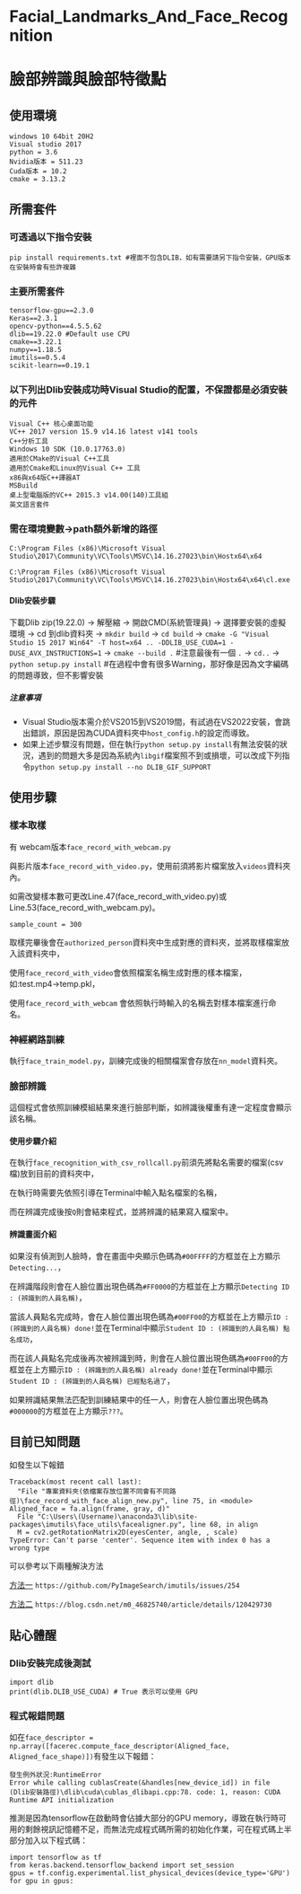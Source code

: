 ﻿<!--
 * @Author       : Liu Xin-Yi
 * @Date         : 2022-05-17 10:23:52
 * @LastEditors  : Liu Xin-Yi
 * @LastEditTime : 2022-06-01 13:50:18
 * @FilePath     : README
 * @Description  : 
 * 
 * Copyright (c) 2022 by Moodliu, All Rights Reserved.
-->

# Facial_Landmarks_And_Face_Recognition

# 臉部辨識與臉部特徵點

## 使用環境

```text
windows 10 64bit 20H2
Visual studio 2017
python = 3.6
Nvidia版本 = 511.23
Cuda版本 = 10.2
cmake = 3.13.2
```

## 所需套件

### 可透過以下指令安裝

```text
pip install requirements.txt #裡面不包含DLIB，如有需要請另下指令安裝，GPU版本在安裝時會有些許複雜
```

### 主要所需套件

```text
tensorflow-gpu==2.3.0
Keras==2.3.1
opencv-python==4.5.5.62
dlib==19.22.0 #Default use CPU
cmake==3.22.1
numpy==1.18.5
imutils==0.5.4
scikit-learn==0.19.1
```

### 以下列出Dlib安裝成功時Visual Studio的配置，不保證都是必須安裝的元件

```text
Visual C++ 核心桌面功能
VC++ 2017 version 15.9 v14.16 latest v141 tools
C++分析工具
Windows 10 SDK (10.0.17763.0)
適用於CMake的Visual C++工具
適用於Cmake和Linux的Visual C++ 工具
x86與x64版C++譯器AT
MSBuild
桌上型電腦版的VC++ 2015.3 v14.00(140)工具組
英文語言套件
```

### 需在環境變數->path額外新增的路徑

`C:\Program Files (x86)\Microsoft Visual Studio\2017\Community\VC\Tools\MSVC\14.16.27023\bin\Hostx64\x64`

`C:\Program Files (x86)\Microsoft Visual Studio\2017\Community\VC\Tools\MSVC\14.16.27023\bin\Hostx64\x64\cl.exe`

#### Dlib安裝步驟

下載Dlib zip(19.22.0) -> 解壓縮 -> 開啟CMD(系統管理員) -> 選擇要安裝的虛擬環境 -> cd 到dlib資料夾 ->
`mkdir build` -> `cd build` ->
`cmake -G "Visual Studio 15 2017 Win64" -T host=x64 .. -DDLIB_USE_CUDA=1 -DUSE_AVX_INSTRUCTIONS=1` ->
`cmake --build .` #注意最後有一個 `.`  ->
`cd..` -> `python setup.py install`  #在過程中會有很多Warning，那好像是因為文字編碼的問題導致，但不影響安裝

##### ***注意事項***

* Visual Studio版本需介於VS2015到VS2019間，有試過在VS2022安裝，會跳出錯誤，原因是因為CUDA資料夾中`host_config.h`的設定而導致。
* 如果上述步驟沒有問題，但在執行`python setup.py install`有無法安裝的狀況，遇到的問題大多是因為系統內`libgif`檔案照不到或損壞，可以改成下列指令`python setup.py install --no DLIB_GIF_SUPPORT`

## 使用步驟

### 樣本取樣

有 webcam版本`face_record_with_webcam.py`

與影片版本`face_record_with_video.py`，使用前須將影片檔案放入`videos`資料夾內。

如需改變樣本數可更改Line.47(face_record_with_video.py)或
Line.53(face_record_with_webcam.py)。

`sample_count = 300`

取樣完畢後會在`authorized_person`資料夾中生成對應的資料夾，並將取樣檔案放入該資料夾中，

使用`face_record_with_video`會依照檔案名稱生成對應的樣本檔案，如:test.mp4->temp.pkl，

使用`face_record_with_webcam` 會依照執行時輸入的名稱去對樣本檔案進行命名。

### 神經網路訓練

執行`face_train_model.py`，訓練完成後的相關檔案會存放在`nn_model`資料夾。

### 臉部辨識

這個程式會依照訓練模組結果來進行臉部判斷，如辨識後權重有達一定程度會顯示該名稱。

#### 使用步驟介紹

在執行`face_recognition_with_csv_rollcall.py`前須先將點名需要的檔案(csv檔)放到目前的資料夾中，

在執行時需要先依照引導在Terminal中輸入點名檔案的名稱，

而在辨識完成後按`Q`則會結束程式，並將辨識的結果寫入檔案中。

#### 辨識畫面介紹

如果沒有偵測到人臉時，會在畫面中央顯示色碼為`#00FFFF`的方框並在上方顯示`Detecting...`，

在辨識階段則會在人臉位置出現色碼為`#FF0000`的方框並在上方顯示`Detecting ID : (辨識到的人員名稱)`，

當該人員點名完成時，會在人臉位置出現色碼為`#00FF00`的方框並在上方顯示`ID : (辨識到的人員名稱) done!`並在Terminal中顯示`Student ID : (辨識到的人員名稱) 點名成功`，

而在該人員點名完成後再次被辨識到時，則會在人臉位置出現色碼為`#00FF00`的方框並在上方顯示`ID : (辨識到的人員名稱) already done!`並在Terminal中顯示`Student ID : (辨識到的人員名稱) 已經點名過了`，

如果辨識結果無法匹配到訓練結果中的任一人，則會在人臉位置出現色碼為`#000000`的方框並在上方顯示`???`。

## 目前已知問題

如發生以下報錯

```text
Traceback(most recent call last):
  "File "專案資料夾(依檔案存放位置不同會有不同路徑)\face_record_with_face_align_new.py", line 75, in <module>   Aligned_face = fa.align(frame, gray, d)"
  File "C:\Users\(Username)\anaconda3\lib\site-packages\imutils\face_utils\facealigner.py", line 68, in align
  M = cv2.getRotationMatrix2D(eyesCenter, angle, , scale)
TypeError: Can't parse 'center'. Sequence item with index 0 has a wrong type
```

可以參考以下兩種解決方法

[方法一](https://github.com/PyImageSearch/imutils/issues/254) `https://github.com/PyImageSearch/imutils/issues/254`

[方法二](https://blog.csdn.net/m0_46825740/article/details/120429730) `https://blog.csdn.net/m0_46825740/article/details/120429730`

## 貼心體醒

### Dlib安裝完成後測試

```text
import dlib
print(dlib.DLIB_USE_CUDA) # True 表示可以使用 GPU
```

### 程式報錯問題

如在`face_descriptor = np.array([facerec.compute_face_descriptor(Aligned_face, Aligned_face_shape)])`有發生以下報錯：

```text
發生例外狀況:RuntimeError
Error while calling cublasCreate(&handles[new_device_id]) in file (Dlib安裝路徑)\dlib\cuda\cublas_dlibapi.cpp:78. code: 1, reason: CUDA Runtime API initialization
```

推測是因為tensorflow在啟動時會佔據大部分的GPU memory，導致在執行時可用的剩餘視訊記憶體不足，而無法完成程式碼所需的初始化作業，可在程式碼上半部分加入以下程式碼：

```text
import tensorflow as tf
from keras.backend.tensorflow_backend import set_session
gpus = tf.config.experimental.list_physical_devices(device_type='GPU')
for gpu in gpus:
```
